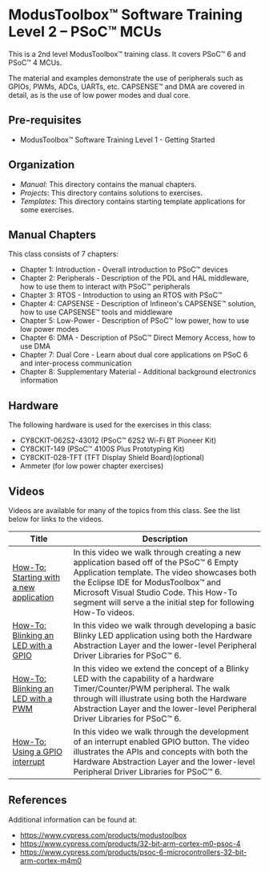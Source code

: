 # ModusToolbox™ Software Training Level 2 – PSoC™ MCUs

This is a 2nd level ModusToolbox™ training class. It covers PSoC™ 6 and PSoC™ 4 MCUs.

The material and examples demonstrate the use of peripherals such as GPIOs, PWMs, ADCs,
UARTs, etc. CAPSENSE™ and DMA are covered in detail, as is the use of low power modes and dual core.

## Pre-requisites

- ModusToolbox™ Software Training Level 1 - Getting Started

## Organization

- *Manual*:    This directory contains the manual chapters.
- *Projects*:  This directory contains solutions to exercises.
- *Templates*: This directory contains starting template applications for some exercises.

## Manual Chapters

This class consists of 7 chapters:
- Chapter 1: Introduction - Overall introduction to PSoC™ devices
- Chapter 2: Peripherals - Description of the PDL and HAL middleware, how to use them to interact with PSoC™ peripherals
- Chapter 3: RTOS - Introduction to using an RTOS with PSoC™
- Chapter 4: CAPSENSE - Description of Infineon's CAPSENSE™ solution, how to use CAPSENSE™ tools and middleware
- Chapter 5: Low-Power - Description of PSoC™ low power, how to use low power modes
- Chapter 6: DMA - Description of PSoC™ Direct Memory Access, how to use DMA
- Chapter 7: Dual Core - Learn about dual core applications on PSoC 6 and inter-process communication
- Chapter 8: Supplementary Material - Additional background electronics information

## Hardware

The following hardware is used for the exercises in this class:

- CY8CKIT-062S2-43012 (PSoC™ 62S2 Wi-Fi BT Pioneer Kit)
- CY8CKIT-149 (PSoC™ 4100S Plus Prototyping Kit)
- CY8CKIT-028-TFT (TFT Display Shield Board)(optional)
- Ammeter (for low power chapter exercises)

## Videos

Videos are available for many of the topics from this class. See the list below for links to the videos.

| Title | Description |
|-------|-------------|
| [How-To: Starting with a new application](https://e.video-cdn.net/share?video-id=CCBLCmsjnWMTHiK2Y-FAEZ&player-id=2t2W2ykrDB_RisZ1QorEJU&channel-id=89141) | In this video we walk through creating a new application based off of the PSoC™ 6 Empty Application template. The video showcases both the Eclipse IDE for ModusToolbox™ and Microsoft Visual Studio Code. This How-To segment will serve a the initial step for following How-To videos. |
| [How-To: Blinking an LED with a GPIO](https://e.video-cdn.net/share?video-id=DKF1YvrLhaWjf46JiqFAvD&player-id=2t2W2ykrDB_RisZ1QorEJU&channel-id=89141) | In this video we walk through developing a basic Blinky LED application using both the Hardware Abstraction Layer and the lower-level Peripheral Driver Libraries for PSoC™ 6. |
| [How-To: Blinking an LED with a PWM](https://e.video-cdn.net/share?video-id=Brc4rJquuXCJ5YZFTLwwtn&player-id=2t2W2ykrDB_RisZ1QorEJU&channel-id=89141) | In this video we extend the concept of a Blinky LED with the capability of a hardware Timer/Counter/PWM peripheral. The walk through will illustrate using both the Hardware Abstraction Layer and the lower-level Peripheral Driver Libraries for PSoC™ 6. |
| [How-To: Using a GPIO interrupt](https://e.video-cdn.net/share?video-id=8BzX3rBcfUo3nxaQTeVGxc&player-id=2t2W2ykrDB_RisZ1QorEJU&channel-id=89141) | In this video we walk through the development of an interrupt enabled GPIO button. The video illustrates the APIs and concepts with both the Hardware Abstraction Layer and the lower-level Peripheral Driver Libraries for PSoC™ 6. |

## References

Additional information can be found at:
- https://www.cypress.com/products/modustoolbox
- https://www.cypress.com/products/32-bit-arm-cortex-m0-psoc-4
- https://www.cypress.com/products/psoc-6-microcontrollers-32-bit-arm-cortex-m4m0